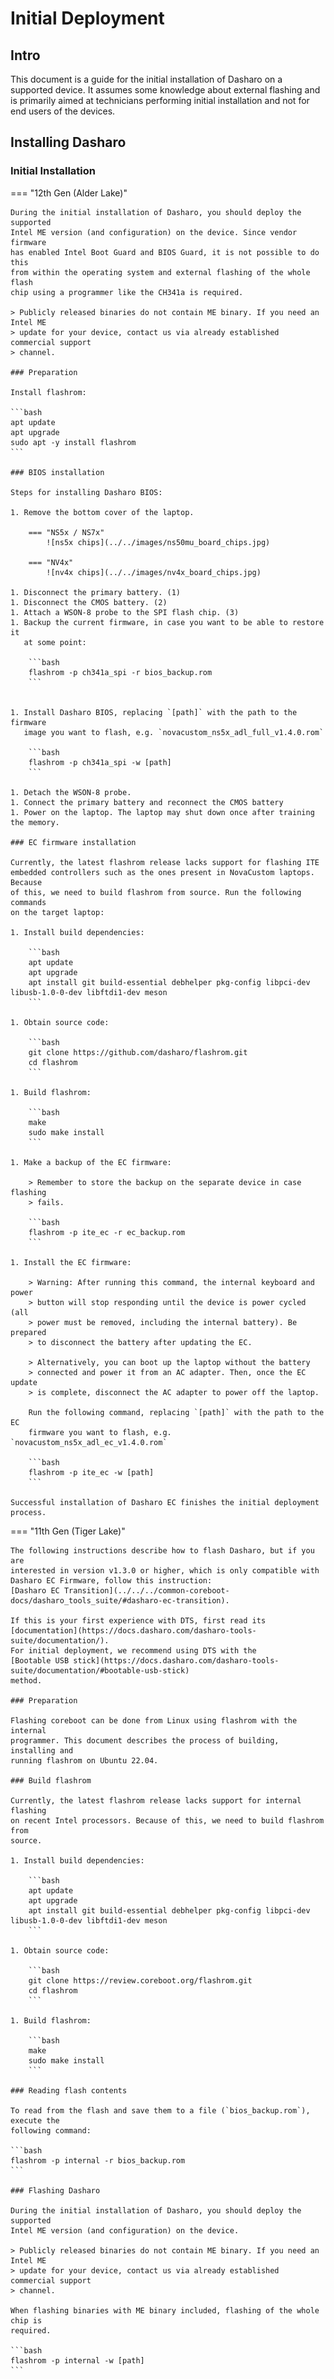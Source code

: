# Initial Deployment

## Intro

This document is a guide for the initial installation of Dasharo on a supported
device. It assumes some knowledge about external flashing and is primarily aimed
at technicians performing initial installation and not for end users of the
devices.

## Installing Dasharo

### Initial Installation

=== "12th Gen (Alder Lake)"

    During the initial installation of Dasharo, you should deploy the supported
    Intel ME version (and configuration) on the device. Since vendor firmware
    has enabled Intel Boot Guard and BIOS Guard, it is not possible to do this
    from within the operating system and external flashing of the whole flash
    chip using a programmer like the CH341a is required.

    > Publicly released binaries do not contain ME binary. If you need an Intel ME
    > update for your device, contact us via already established commercial support
    > channel.

    ### Preparation

    Install flashrom:

    ```bash
    apt update
    apt upgrade
    sudo apt -y install flashrom
    ```

    ### BIOS installation

    Steps for installing Dasharo BIOS:

    1. Remove the bottom cover of the laptop.

        === "NS5x / NS7x"
            ![ns5x chips](../../images/ns50mu_board_chips.jpg)

        === "NV4x"
            ![nv4x chips](../../images/nv4x_board_chips.jpg)

    1. Disconnect the primary battery. (1)
    1. Disconnect the CMOS battery. (2)
    1. Attach a WSON-8 probe to the SPI flash chip. (3)
    1. Backup the current firmware, in case you want to be able to restore it
       at some point:

        ```bash
        flashrom -p ch341a_spi -r bios_backup.rom
        ```


    1. Install Dasharo BIOS, replacing `[path]` with the path to the firmware
       image you want to flash, e.g. `novacustom_ns5x_adl_full_v1.4.0.rom`

        ```bash
        flashrom -p ch341a_spi -w [path]
        ```

    1. Detach the WSON-8 probe.
    1. Connect the primary battery and reconnect the CMOS battery
    1. Power on the laptop. The laptop may shut down once after training the memory.

    ### EC firmware installation

    Currently, the latest flashrom release lacks support for flashing ITE
    embedded controllers such as the ones present in NovaCustom laptops. Because
    of this, we need to build flashrom from source. Run the following commands
    on the target laptop:

    1. Install build dependencies:

        ```bash
        apt update
        apt upgrade
        apt install git build-essential debhelper pkg-config libpci-dev libusb-1.0-0-dev libftdi1-dev meson
        ```

    1. Obtain source code:

        ```bash
        git clone https://github.com/dasharo/flashrom.git
        cd flashrom
        ```

    1. Build flashrom:

        ```bash
        make
        sudo make install
        ```

    1. Make a backup of the EC firmware:

        > Remember to store the backup on the separate device in case flashing
        > fails.

        ```bash
        flashrom -p ite_ec -r ec_backup.rom
        ```

    1. Install the EC firmware:

        > Warning: After running this command, the internal keyboard and power
        > button will stop responding until the device is power cycled (all
        > power must be removed, including the internal battery). Be prepared
        > to disconnect the battery after updating the EC.

        > Alternatively, you can boot up the laptop without the battery
        > connected and power it from an AC adapter. Then, once the EC update
        > is complete, disconnect the AC adapter to power off the laptop.

        Run the following command, replacing `[path]` with the path to the EC
        firmware you want to flash, e.g. `novacustom_ns5x_adl_ec_v1.4.0.rom`

        ```bash
        flashrom -p ite_ec -w [path]
        ```

    Successful installation of Dasharo EC finishes the initial deployment
    process.

=== "11th Gen (Tiger Lake)"

    The following instructions describe how to flash Dasharo, but if you are
    interested in version v1.3.0 or higher, which is only compatible with
    Dasharo EC Firmware, follow this instruction:
    [Dasharo EC Transition](../../../common-coreboot-docs/dasharo_tools_suite/#dasharo-ec-transition).

    If this is your first experience with DTS, first read its
    [documentation](https://docs.dasharo.com/dasharo-tools-suite/documentation/).
    For initial deployment, we recommend using DTS with the
    [Bootable USB stick](https://docs.dasharo.com/dasharo-tools-suite/documentation/#bootable-usb-stick)
    method.

    ### Preparation

    Flashing coreboot can be done from Linux using flashrom with the internal
    programmer. This document describes the process of building, installing and
    running flashrom on Ubuntu 22.04.

    ### Build flashrom

    Currently, the latest flashrom release lacks support for internal flashing
    on recent Intel processors. Because of this, we need to build flashrom from
    source.

    1. Install build dependencies:

        ```bash
        apt update
        apt upgrade
        apt install git build-essential debhelper pkg-config libpci-dev libusb-1.0-0-dev libftdi1-dev meson
        ```

    1. Obtain source code:

        ```bash
        git clone https://review.coreboot.org/flashrom.git
        cd flashrom
        ```

    1. Build flashrom:

        ```bash
        make
        sudo make install
        ```

    ### Reading flash contents

    To read from the flash and save them to a file (`bios_backup.rom`), execute the
    following command:

    ```bash
    flashrom -p internal -r bios_backup.rom
    ```

    ### Flashing Dasharo

    During the initial installation of Dasharo, you should deploy the supported
    Intel ME version (and configuration) on the device.

    > Publicly released binaries do not contain ME binary. If you need an Intel ME
    > update for your device, contact us via already established commercial support
    > channel.

    When flashing binaries with ME binary included, flashing of the whole chip is
    required.

    ```bash
    flashrom -p internal -w [path]
    ```
